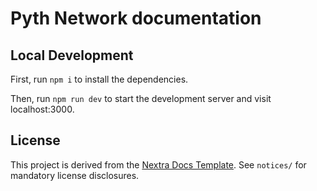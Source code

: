 # Pyth Network documentation



## Local Development

First, run `npm i` to install the dependencies.

Then, run `npm run dev` to start the development server and visit localhost:3000.


## License

This project is derived from the [Nextra Docs Template](https://github.com/shuding/nextra-docs-template).
See `notices/` for mandatory license disclosures.